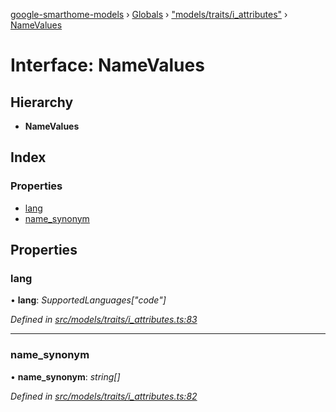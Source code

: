 [google-smarthome-models](../README.md) › [Globals](../globals.md) › ["models/traits/i_attributes"](../modules/_models_traits_i_attributes_.md) › [NameValues](_models_traits_i_attributes_.namevalues.md)

# Interface: NameValues

## Hierarchy

* **NameValues**

## Index

### Properties

* [lang](_models_traits_i_attributes_.namevalues.md#lang)
* [name_synonym](_models_traits_i_attributes_.namevalues.md#name_synonym)

## Properties

###  lang

• **lang**: *SupportedLanguages["code"]*

*Defined in [src/models/traits/i_attributes.ts:83](https://github.com/galactic1969/google-smarthome-models/blob/633871f/src/models/traits/i_attributes.ts#L83)*

___

###  name_synonym

• **name_synonym**: *string[]*

*Defined in [src/models/traits/i_attributes.ts:82](https://github.com/galactic1969/google-smarthome-models/blob/633871f/src/models/traits/i_attributes.ts#L82)*
